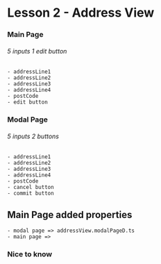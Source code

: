# Lesson 2 - Address View

### Main Page ###
###### 5 inputs 1 edit button
    - addressLine1
    - addressLine2
    - addressLine3
    - addressLine4
    - postCode
    - edit button

### Modal Page ###
###### 5 inputs 2 buttons
    - addressLine1
    - addressLine2
    - addressLine3
    - addressLine4
    - postCode
    - cancel button
    - commit button

## Main Page added properties
    - modal page => addressView.modalPageD.ts
    - main page => 

### Nice to know

   